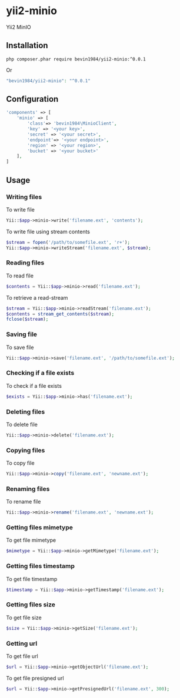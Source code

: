 # yii2-minio
Yii2 MinIO

## Installation

```shell
php composer.phar require bevin1984/yii2-minio:^0.0.1
```
Or

```php
"bevin1984/yii2-minio": "^0.0.1"
```

## Configuration

```php
'components' => [
    'minio' => [
        'class'=> 'bevin1984\MinioClient',
        'key' => '<your key>',
        'secret' => '<your secret>',
        'endpoint'=> '<your endpoint>',
        'region' => '<your region>',
        'bucket' => '<your bucket>'
    ],
]
```

## Usage

### Writing files

To write file
```php
Yii::$app->minio->write('filename.ext', 'contents');
```

To write file using stream contents
```php
$stream = fopen('/path/to/somefile.ext', 'r+');
Yii::$app->minio->writeStream('filename.ext', $stream);
```

### Reading files

To read file
```php
$contents = Yii::$app->minio->read('filename.ext');
```

To retrieve a read-stream
```php
$stream = Yii::$app->minio->readStream('filename.ext');
$contents = stream_get_contents($stream);
fclose($stream);
```

### Saving file
To save file
```php
Yii::$app->minio->save('filename.ext', '/path/to/somefile.ext');
```

### Checking if a file exists

To check if a file exists
```php
$exists = Yii::$app->minio->has('filename.ext');
```

### Deleting files

To delete file
```php
Yii::$app->minio->delete('filename.ext');
```

### Copying files

To copy file

```php
Yii::$app->minio->copy('filename.ext', 'newname.ext');
```

### Renaming files

To rename file

```php
Yii::$app->minio->rename('filename.ext', 'newname.ext');
```

### Getting files mimetype

To get file mimetype

```php
$mimetype = Yii::$app->minio->getMimetype('filename.ext');
```

### Getting files timestamp

To get file timestamp

```php
$timestamp = Yii::$app->minio->getTimestamp('filename.ext');
```

### Getting files size

To get file size

```php
$size = Yii::$app->minio->getSize('filename.ext');
```

### Getting url

To get file url

```php
$url = Yii::$app->minio->getObjectUrl('filename.ext');
```

To get file presigned url

```php
$url = Yii::$app->minio->getPresignedUrl('filename.ext', 300);
```